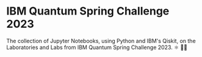 # IBM Quantum Spring Challenge 2023
The collection of Jupyter Notebooks, using Python and IBM's Qiskit, on the Laboratories and Labs from IBM Quantum Spring Challenge 2023. ⚛️ 👨‍💻
